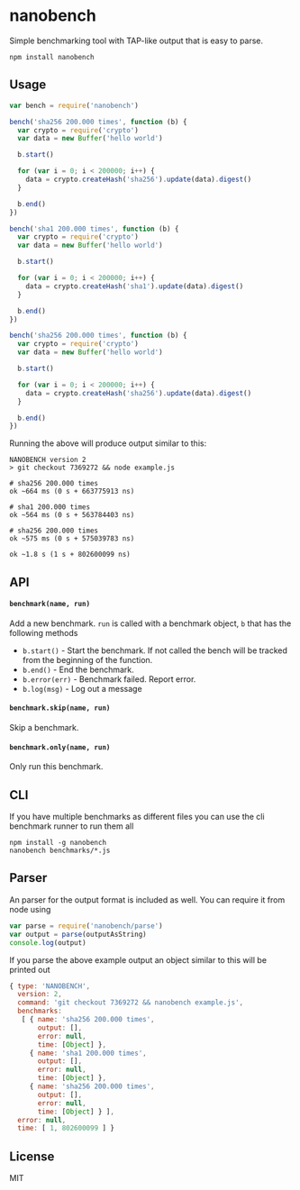 # nanobench

Simple benchmarking tool with TAP-like output that is easy to parse.

```
npm install nanobench
```

## Usage

``` js
var bench = require('nanobench')

bench('sha256 200.000 times', function (b) {
  var crypto = require('crypto')
  var data = new Buffer('hello world')

  b.start()

  for (var i = 0; i < 200000; i++) {
    data = crypto.createHash('sha256').update(data).digest()
  }

  b.end()
})

bench('sha1 200.000 times', function (b) {
  var crypto = require('crypto')
  var data = new Buffer('hello world')

  b.start()

  for (var i = 0; i < 200000; i++) {
    data = crypto.createHash('sha1').update(data).digest()
  }

  b.end()
})

bench('sha256 200.000 times', function (b) {
  var crypto = require('crypto')
  var data = new Buffer('hello world')

  b.start()

  for (var i = 0; i < 200000; i++) {
    data = crypto.createHash('sha256').update(data).digest()
  }

  b.end()
})
```

Running the above will produce output similar to this:

```
NANOBENCH version 2
> git checkout 7369272 && node example.js

# sha256 200.000 times
ok ~664 ms (0 s + 663775913 ns)

# sha1 200.000 times
ok ~564 ms (0 s + 563784403 ns)

# sha256 200.000 times
ok ~575 ms (0 s + 575039783 ns)

ok ~1.8 s (1 s + 802600099 ns)
```

## API

#### `benchmark(name, run)`

Add a new benchmark. `run` is called with a benchmark object, `b` that has the following methods

* `b.start()` - Start the benchmark. If not called the bench will be tracked from the beginning of the function.
* `b.end()` - End the benchmark.
* `b.error(err)` - Benchmark failed. Report error.
* `b.log(msg)` - Log out a message

#### `benchmark.skip(name, run)`

Skip a benchmark.

#### `benchmark.only(name, run)`

Only run this benchmark.

## CLI

If you have multiple benchmarks as different files you can use the cli benchmark runner to run them all

```
npm install -g nanobench
nanobench benchmarks/*.js
```

## Parser

An parser for the output format is included as well. You can require it from node using

``` js
var parse = require('nanobench/parse')
var output = parse(outputAsString)
console.log(output)
```

If you parse the above example output an object similar to this will be printed out

``` js
{ type: 'NANOBENCH',
  version: 2,
  command: 'git checkout 7369272 && nanobench example.js',
  benchmarks:
   [ { name: 'sha256 200.000 times',
       output: [],
       error: null,
       time: [Object] },
     { name: 'sha1 200.000 times',
       output: [],
       error: null,
       time: [Object] },
     { name: 'sha256 200.000 times',
       output: [],
       error: null,
       time: [Object] } ],
  error: null,
  time: [ 1, 802600099 ] }
```

## License

MIT
